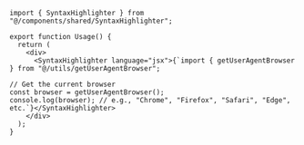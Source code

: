 ﻿```tsx
import { SyntaxHighlighter } from "@/components/shared/SyntaxHighlighter";

export function Usage() {
  return (
    <div>
      <SyntaxHighlighter language="jsx">{`import { getUserAgentBrowser } from "@/utils/getUserAgentBrowser";

// Get the current browser
const browser = getUserAgentBrowser();
console.log(browser); // e.g., "Chrome", "Firefox", "Safari", "Edge", etc.`}</SyntaxHighlighter>
    </div>
  );
}

```
